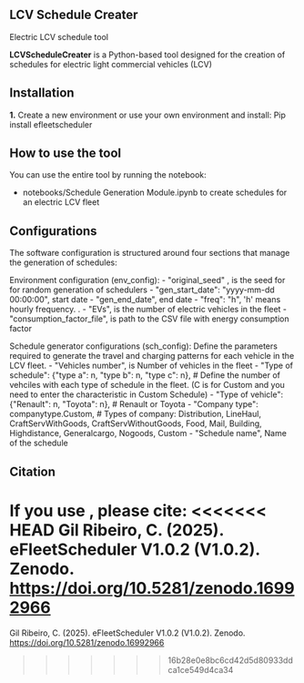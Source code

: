 ## LCV Schedule Creater
Electric LCV schedule tool

**LCVScheduleCreater** is a Python-based tool designed for the creation of schedules for electric light commercial vehicles (LCV)

## Installation
**1.** Create a new environment or use your own environment and install: Pip install efleetscheduler


## How to use the tool
You can use the entire tool by running the notebook:
- notebooks/Schedule Generation Module.ipynb to create schedules for an electric LCV fleet

## Configurations

The software configuration is structured around four sections that manage the generation of schedules:

Environment configuration (env_config):
    - "original_seed" , is the seed for for random generation of schedulers 
    - "gen_start_date": "yyyy-mm-dd 00:00:00",  start date
    - "gen_end_date", end date
    - "freq": "h",  'h' means hourly frequency. .
    - "EVs", is the number of electric vehicles in the fleet
    - "consumption_factor_file", is path to the CSV file with energy consumption factor

 Schedule generator configurations (sch_config): Define the parameters required to generate the travel and charging patterns for each vehicle in the LCV fleet.
    - "Vehicles number", is Number of vehicles in the fleet
    - "Type of schedule": {"type a": n, "type b": n, "type c": n},  # Define the number of vehciles with each type of schedule in the fleet. (C is for Custom and you need to enter the characteristic in Custom Schedule)
    - "Type of vehicle": {"Renault": n, "Toyota": n},  # Renault or Toyota
    - "Company type": companytype.Custom, # Types of company: Distribution, LineHaul, CraftServWithGoods, CraftServWithoutGoods, Food, Mail, Building, Highdistance, Generalcargo, Nogoods, Custom
    - "Schedule name", Name of the schedule


## Citation
If you use , please cite:
<<<<<<< HEAD
Gil Ribeiro, C. (2025). eFleetScheduler V1.0.2 (V1.0.2). Zenodo. https://doi.org/10.5281/zenodo.16992966
=======
Gil Ribeiro, C. (2025). eFleetScheduler V1.0.2 (V1.0.2). Zenodo. https://doi.org/10.5281/zenodo.16992966
>>>>>>> 16b28e0e8bc6cd42d5d80933ddca1ce549d4ca34
